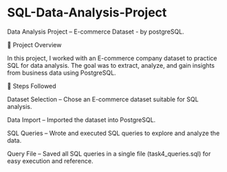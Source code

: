 # SQL-Data-Analysis-Project
Data Analysis Project – E-commerce Dataset - by postgreSQL.

📌 Project Overview

In this project, I worked with an E-commerce company dataset to practice SQL for data analysis. The goal was to extract, analyze, and gain insights from business data using PostgreSQL.

🔹 Steps Followed

Dataset Selection – Chose an E-commerce dataset suitable for SQL analysis.

Data Import – Imported the dataset into PostgreSQL.

SQL Queries – Wrote and executed SQL queries to explore and analyze the data.

Query File – Saved all SQL queries in a single file (task4_queries.sql) for easy execution and reference.
